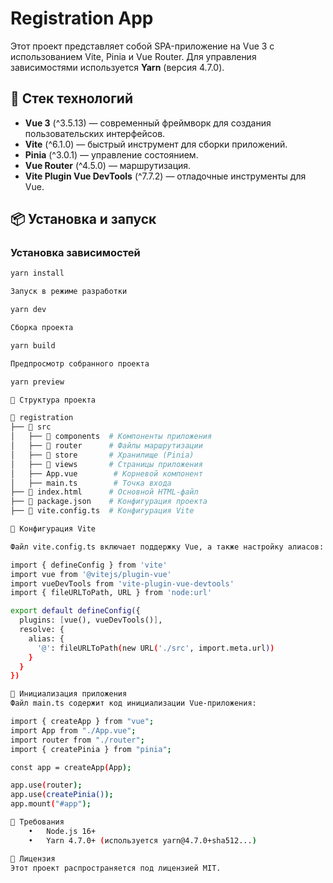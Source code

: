 # Registration App

Этот проект представляет собой SPA-приложение на Vue 3 с использованием Vite, Pinia и Vue Router. Для управления зависимостями используется **Yarn** (версия 4.7.0).

## 🚀 Стек технологий

- **Vue 3** (^3.5.13) — современный фреймворк для создания пользовательских интерфейсов.
- **Vite** (^6.1.0) — быстрый инструмент для сборки приложений.
- **Pinia** (^3.0.1) — управление состоянием.
- **Vue Router** (^4.5.0) — маршрутизация.
- **Vite Plugin Vue DevTools** (^7.7.2) — отладочные инструменты для Vue.

## 📦 Установка и запуск

### Установка зависимостей

```sh
yarn install

Запуск в режиме разработки

yarn dev

Сборка проекта

yarn build

Предпросмотр собранного проекта

yarn preview

📁 Структура проекта

📂 registration
├── 📂 src
│   ├── 📂 components  # Компоненты приложения
│   ├── 📂 router      # Файлы маршрутизации
│   ├── 📂 store       # Хранилище (Pinia)
│   ├── 📂 views       # Страницы приложения
│   ├── App.vue        # Корневой компонент
│   ├── main.ts        # Точка входа
├── 📄 index.html      # Основной HTML-файл
├── 📄 package.json    # Конфигурация проекта
├── 📄 vite.config.ts  # Конфигурация Vite

🔧 Конфигурация Vite

Файл vite.config.ts включает поддержку Vue, а также настройку алиасов:

import { defineConfig } from 'vite'
import vue from '@vitejs/plugin-vue'
import vueDevTools from 'vite-plugin-vue-devtools'
import { fileURLToPath, URL } from 'node:url'

export default defineConfig({
  plugins: [vue(), vueDevTools()],
  resolve: {
    alias: {
      '@': fileURLToPath(new URL('./src', import.meta.url))
    }
  }
})

📜 Инициализация приложения
Файл main.ts содержит код инициализации Vue-приложения:

import { createApp } from "vue";
import App from "./App.vue";
import router from "./router";
import { createPinia } from "pinia";

const app = createApp(App);

app.use(router);
app.use(createPinia());
app.mount("#app");

📌 Требования
	•	Node.js 16+
	•	Yarn 4.7.0+ (используется yarn@4.7.0+sha512...)

📝 Лицензия
Этот проект распространяется под лицензией MIT.
